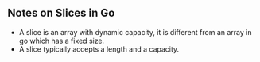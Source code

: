 ## Notes on Slices in Go

* A slice is an array with dynamic capacity, it is different from an array in go which has a fixed
  size.
* A slice typically accepts a length and a capacity.